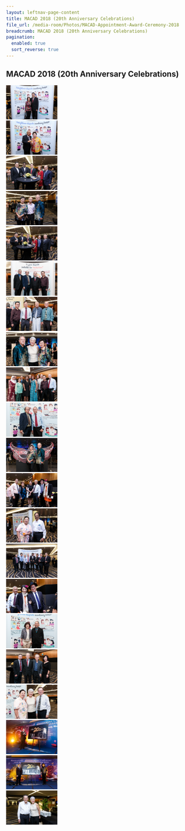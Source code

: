 ```yaml
---
layout: leftnav-page-content
title: MACAD 2018 (20th Anniversary Celebrations)
file_url: /media-room/Photos/MACAD-Appointment-Award-Ceremony-2018
breadcrumb: MACAD 2018 (20th Anniversary Celebrations)
pagination:
  enabled: true
  sort_reverse: true
---
```


MACAD 2018 (20th Anniversary Celebrations)
---


<div class="row">
  <div class="col is-4"><img src="/images/cq5dam.thumbnail.140.100(20).png"></div>
  <div class="col is-4"><img src="/images/cq5dam.thumbnail.140.100(21).png"></div>
  <div class="col is-4"><img src="/images/cq5dam.thumbnail.140.100(22).png"></div>
</div>
<div class="row">
  <div class="col is-4"><img src="/images/cq5dam.thumbnail.140.100(23).png"></div>
  <div class="col is-4"><img src="/images/cq5dam.thumbnail.140.100(24).png"></div>
  <div class="col is-4"><img src="/images/cq5dam.thumbnail.140.100(25).png"></div>
</div>
<div class="row">
  <div class="col is-4"><img src="/images/cq5dam.thumbnail.140.100(26).png"></div>
  <div class="col is-4"><img src="/images/cq5dam.thumbnail.140.100(27).png"></div>
  <div class="col is-4"><img src="/images/cq5dam.thumbnail.140.100(28).png"></div>
</div>
<div class="row">
  <div class="col is-4"><img src="/images/cq5dam.thumbnail.140.100(29).png"></div>
  <div class="col is-4"><img src="/images/cq5dam.thumbnail.140.100(30).png"></div>
  <div class="col is-4"><img src="/images/cq5dam.thumbnail.140.100(31).png"></div>
</div>
<div class="row">
  <div class="col is-4"><img src="/images/cq5dam.thumbnail.140.100(32).png"></div>
  <div class="col is-4"><img src="/images/cq5dam.thumbnail.140.100(33).png"></div>
  <div class="col is-4"><img src="/images/cq5dam.thumbnail.140.100(34).png"></div>
</div>
<div class="row">
  <div class="col is-4"><img src="/images/cq5dam.thumbnail.140.100(35).png"></div>
  <div class="col is-4"><img src="/images/cq5dam.thumbnail.140.100(36).png"></div>
  <div class="col is-4"><img src="/images/cq5dam.thumbnail.140.100(37).png"></div>
</div>
<div class="row">
  <div class="col is-4"><img src="/images/cq5dam.thumbnail.140.100(38).png"></div>
  <div class="col is-4"><img src="/images/cq5dam.thumbnail.140.100(39).png"></div>
  <div class="col is-4"><img src="/images/cq5dam.thumbnail.140.100(40).png"></div>
</div>
